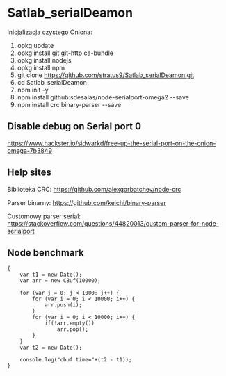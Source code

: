 # Satlab_serialDeamon

Inicjalizacja czystego Oniona:
1) opkg update
2) opkg install git git-http ca-bundle
3) opkg install nodejs
4) opkg install npm
5) git clone https://github.com/stratus9/Satlab_serialDeamon.git
6) cd Satlab_serialDeamon
7) npm init -y
8) npm install github:sdesalas/node-serialport-omega2 --save
9) npm install crc binary-parser --save

## Disable debug on Serial port 0
https://www.hackster.io/sidwarkd/free-up-the-serial-port-on-the-onion-omega-7b3849

## Help sites

Biblioteka CRC: https://github.com/alexgorbatchev/node-crc

Parser binarny: https://github.com/keichi/binary-parser

Customowy parser serial: https://stackoverflow.com/questions/44820013/custom-parser-for-node-serialport

## Node benchmark

```
{
    var t1 = new Date();
    var arr = new CBuf(10000);

    for (var j = 0; j < 1000; j++) {
        for (var i = 0; i < 10000; i++) {
            arr.push(i);
        }
        for (var i = 0; i < 10000; i++) {
            if(!arr.empty())
                arr.pop();
        }
    }
    var t2 = new Date();

    console.log("cbuf time="+(t2 - t1));
}
```
